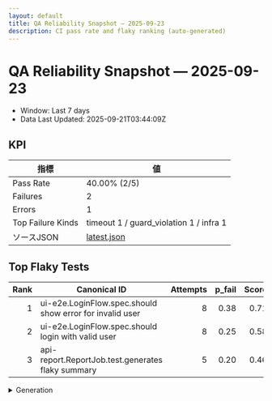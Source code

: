 ```yaml
---
layout: default
title: QA Reliability Snapshot — 2025-09-23
description: CI pass rate and flaky ranking (auto-generated)
---
```


# QA Reliability Snapshot — 2025-09-23

- Window: Last 7 days
- Data Last Updated: 2025-09-21T03:44:09Z

## KPI
| 指標 | 値 |
|------|----|
| Pass Rate | 40.00% (2/5) |
| Failures | 2 |
| Errors | 1 |
| Top Failure Kinds | timeout 1 / guard_violation 1 / infra 1 |
| ソースJSON | [latest.json](./latest.json) |

## Top Flaky Tests
| Rank | Canonical ID | Attempts | p_fail | Score |
|-----:|--------------|---------:|------:|------:|
| 1 | ui-e2e.LoginFlow.spec.should show error for invalid user | 8 | 0.38 | 0.71 |
| 2 | ui-e2e.LoginFlow.spec.should login with valid user | 8 | 0.25 | 0.58 |
| 3 | api-report.ReportJob.test.generates flaky summary | 5 | 0.20 | 0.46 |

<details><summary>Generation</summary>
Source: runs=projects/03-ci-flaky/data/runs.jsonl / flaky=projects/03-ci-flaky/data/flaky_rank.csv
Window: 7 days / Executions: 5
Automation: tools/generate_ci_report.py (GitHub Actions)
</details>

